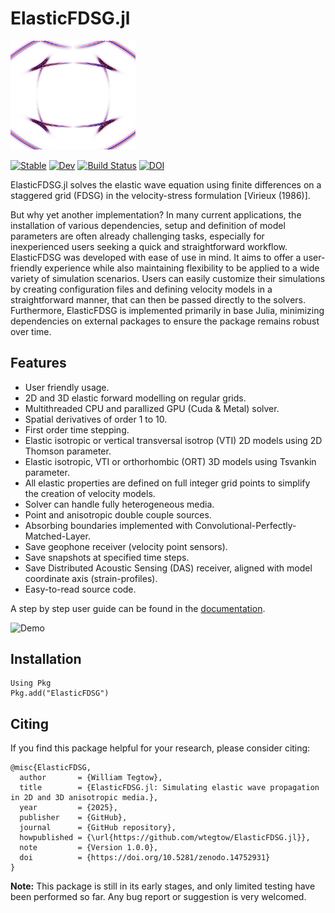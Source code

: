# ElasticFDSG.jl

<img src="docs/src/assets/logo.png" alt="ElasticFDSG Logo" width="200"/>

[![Stable](https://img.shields.io/badge/docs-stable-blue.svg)](https://wtegtow.github.io/ElasticFDSG.jl/stable/)
[![Dev](https://img.shields.io/badge/docs-dev-blue.svg)](https://wtegtow.github.io/ElasticFDSG.jl/dev/)
[![Build Status](https://github.com/wtegtow/ElasticFDSG.jl/actions/workflows/CI.yml/badge.svg?branch=main)](https://github.com/wtegtow/ElasticFDSG.jl/actions/workflows/CI.yml?query=branch%3Amain)
[![DOI](https://zenodo.org/badge/923201339.svg)](https://doi.org/10.5281/zenodo.14752931)


ElasticFDSG.jl solves the elastic wave equation using finite differences on a staggered grid (FDSG) in the velocity-stress formulation [Virieux (1986)].


But why yet another implementation?
In many current applications, the installation of various dependencies, setup and definition of model parameters are often already challenging tasks, especially for inexperienced users seeking a quick and straightforward workflow.
ElasticFDSG was developed with ease of use in mind. 
It aims to offer a user-friendly experience while also maintaining flexibility to be applied to a wide variety of simulation scenarios.
Users can easily customize their simulations by creating configuration files and defining velocity models in a straightforward manner, that can then be passed directly to the solvers.
Furthermore, ElasticFDSG is implemented primarily in base Julia, minimizing dependencies on external packages to ensure the package remains robust over time.


## Features 

- User friendly usage.
- 2D and 3D elastic forward modelling on regular grids.
- Multithreaded CPU and parallized GPU (Cuda & Metal) solver.
- Spatial derivatives of order 1 to 10.
- First order time stepping.
- Elastic isotropic or vertical transversal isotrop (VTI) 2D models using 2D Thomson parameter.
- Elastic isotropic, VTI or orthorhombic (ORT) 3D models using Tsvankin parameter.
- All elastic properties are defined on full integer grid points to simplify the creation of velocity models.
- Solver can handle fully heterogeneous media.
- Point and anisotropic double couple sources. 
- Absorbing boundaries implemented with Convolutional-Perfectly-Matched-Layer.
- Save geophone receiver (velocity point sensors). 
- Save snapshots at specified time steps.
- Save Distributed Acoustic Sensing (DAS) receiver, aligned with model coordinate axis (strain-profiles).
- Easy-to-read source code.

A step by step user guide can be found in the [documentation](https://wtegtow.github.io/ElasticFDSG.jl/stable/).


![Demo](docs/src/assets/readme_animation.gif)

## Installation

```julia-repl
Using Pkg
Pkg.add("ElasticFDSG")
```

## Citing
If you find this package helpful for your research, please consider citing:

```
@misc{ElasticFDSG,
  author       = {William Tegtow},
  title        = {ElasticFDSG.jl: Simulating elastic wave propagation in 2D and 3D anisotropic media.},
  year         = {2025},
  publisher    = {GitHub},
  journal      = {GitHub repository},
  howpublished = {\url{https://github.com/wtegtow/ElasticFDSG.jl}},
  note         = {Version 1.0.0},
  doi          = {https://doi.org/10.5281/zenodo.14752931}
}

```

**Note:**
This package is still in its early stages, and only limited testing have been performed so far. Any bug report or suggestion is very welcomed.